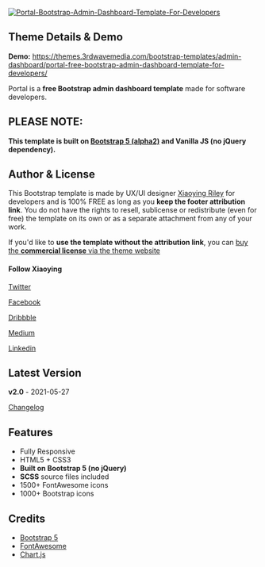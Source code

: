 <a href="https://themes.3rdwavemedia.com/bootstrap-templates/admin-dashboard/portal-free-bootstrap-admin-dashboard-template-for-developers/" target="_blank"><img src="https://themes.3rdwavemedia.com/wp-content/uploads/2020/09/Portal-Bootstrap-Admin-Dashboard-Template-For-Developers.jpg" alt="Portal-Bootstrap-Admin-Dashboard-Template-For-Developers" /></a>

## Theme Details & Demo

**Demo:** https://themes.3rdwavemedia.com/bootstrap-templates/admin-dashboard/portal-free-bootstrap-admin-dashboard-template-for-developers/

Portal is a **free Bootstrap admin dashboard template** made for software developers.

## PLEASE NOTE:
**This template is built on [Bootstrap 5 (alpha2)](https://v5.getbootstrap.com/) and Vanilla JS (no jQuery dependency).**

## Author & License

This Bootstrap template is made by UX/UI designer [Xiaoying Riley](https://twitter.com/3rdwave_themes) for developers and is 100% FREE as long as you **keep the footer attribution link**. You do not have the rights to resell, sublicense or redistribute (even for free) the template on its own or as a separate attachment from any of your work.


If you'd like to **use the template without the attribution link**, you can [buy the **commercial license** via the theme website](https://themes.3rdwavemedia.com/bootstrap-templates/admin-dashboard/portal-free-bootstrap-admin-dashboard-template-for-developers/)


#### Follow Xiaoying

[Twitter](https://twitter.com/3rdwave_themes)

[Facebook](https://www.facebook.com/3rdwavethemes/)

[Dribbble](https://dribbble.com/Xiaoying)

[Medium](https://medium.com/@3rdwave_themes)

[Linkedin](https://uk.linkedin.com/in/xiaoying)


## Latest Version
**v2.0** - 2021-05-27

[Changelog](https://themes.3rdwavemedia.com/bootstrap-templates/admin-dashboard/portal-free-bootstrap-admin-dashboard-template-for-developers/?target=changelog)


## Features

-  Fully Responsive
-  HTML5 + CSS3
-  **Built on Bootstrap 5 (no jQuery)**
-  **SCSS** source files included
-  1500+ FontAwesome icons
-  1000+ Bootstrap icons


## Credits
- [Bootstrap 5](https://v5.getbootstrap.com/)
- [FontAwesome](https://fortawesome.github.io/Font-Awesome/)
- [Chart.js](https://www.chartjs.org/)
